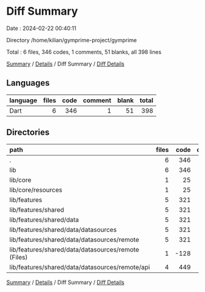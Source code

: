 # Diff Summary

Date : 2024-02-22 00:40:11

Directory /home/kilian/gymprime-project/gymprime

Total : 6 files,  346 codes, 1 comments, 51 blanks, all 398 lines

[Summary](results.md) / [Details](details.md) / Diff Summary / [Diff Details](diff-details.md)

## Languages
| language | files | code | comment | blank | total |
| :--- | ---: | ---: | ---: | ---: | ---: |
| Dart | 6 | 346 | 1 | 51 | 398 |

## Directories
| path | files | code | comment | blank | total |
| :--- | ---: | ---: | ---: | ---: | ---: |
| . | 6 | 346 | 1 | 51 | 398 |
| lib | 6 | 346 | 1 | 51 | 398 |
| lib/core | 1 | 25 | 0 | 8 | 33 |
| lib/core/resources | 1 | 25 | 0 | 8 | 33 |
| lib/features | 5 | 321 | 1 | 43 | 365 |
| lib/features/shared | 5 | 321 | 1 | 43 | 365 |
| lib/features/shared/data | 5 | 321 | 1 | 43 | 365 |
| lib/features/shared/data/datasources | 5 | 321 | 1 | 43 | 365 |
| lib/features/shared/data/datasources/remote | 5 | 321 | 1 | 43 | 365 |
| lib/features/shared/data/datasources/remote (Files) | 1 | -128 | 0 | -9 | -137 |
| lib/features/shared/data/datasources/remote/api | 4 | 449 | 1 | 52 | 502 |

[Summary](results.md) / [Details](details.md) / Diff Summary / [Diff Details](diff-details.md)